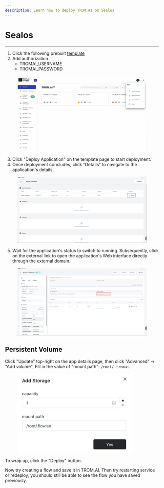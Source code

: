 ```yaml
---
description: Learn how to deploy TROM.AI on Sealos
---
```


# Sealos

***

1. Click the following prebuilt [template](https://template.cloud.sealos.io/deploy?templateName=tromai)
2. Add authorization
   * TROMAI\_USERNAME
   * TROMAI\_PASSWORD

<figure><img src="../../.gitbook/assets/1.jpg" alt=""><figcaption></figcaption></figure>

3. Click "Deploy Application" on the template page to start deployment.
4. Once deployment concludes, click "Details" to navigate to the application's details.

<figure><img src="../../.gitbook/assets/2.png" alt=""><figcaption></figcaption></figure>

5. Wait for the application's status to switch to running. Subsequently, click on the external link to open the application's Web interface directly through the external domain.

<figure><img src="../../.gitbook/assets/3.png" alt=""><figcaption></figcaption></figure>

## Persistent Volume

Click "Update" top-right on the app details page, then click "Advanced" -> "Add volume", Fill in the value of "mount path": `/root/.tromai`.

<figure><img src="../../.gitbook/assets/4.png" alt="" width="375"><figcaption></figcaption></figure>

To wrap up, click the "Deploy" button.

Now try creating a flow and save it in TROM.AI. Then try restarting service or redeploy, you should still be able to see the flow you have saved previously.
